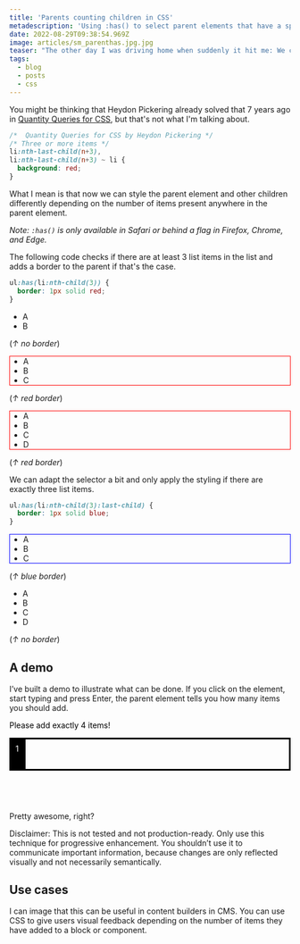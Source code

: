 ```yaml
---
title: 'Parents counting children in CSS'
metadescription: 'Using :has() to select parent elements that have a specific number of children.'
date: 2022-08-29T09:38:54.969Z
image: articles/sm_parenthas.jpg.jpg
teaser: "The other day I was driving home when suddenly it hit me: We can use `:has()` to determine how many children a parent element has."
tags:
  - blog
  - posts
  - css
---
```


You might be thinking that Heydon Pickering already solved that 7 years ago in [Quantity Queries for CSS](https://alistapart.com/article/quantity-queries-for-css/), but that's not what I'm talking about.

```css
/*  Quantity Queries for CSS by Heydon Pickering */
/* Three or more items */
li:nth-last-child(n+3),
li:nth-last-child(n+3) ~ li {
  background: red;
}
```

What I mean is that now we can style the parent element and other children differently depending on the number of items present anywhere in the parent element.

*Note: `:has()` is only available in Safari or behind a flag in Firefox, Chrome, and Edge.*

The following code checks if there are at least 3 list items in the list and adds a border to the parent if that's the case.
```css
ul:has(li:nth-child(3)) {
  border: 1px solid red;
}
````


<style>
.demo:has(li:nth-child(3)) {
  border: 1px solid red;
}
</style>

<ul class="demo">
  <li>A</li>
  <li>B</li>
</ul>

(*↑ no border*)

<ul class="demo">
  <li>A</li>
  <li>B</li>
  <li>C</li>
</ul>

(*↑ red border*)

<ul class="demo">
  <li>A</li>
  <li>B</li>
  <li>C</li>
  <li>D</li>
</ul>

(*↑ red border*)

We can adapt the selector a bit and only apply the styling if there are exactly three list items. 

```css
ul:has(li:nth-child(3):last-child) {
  border: 1px solid blue;
}
````

<style>
.demo2:has(li:nth-child(3):last-child) {
  border: 1px solid blue;
}
</style>

<ul class="demo2">
  <li>A</li>
  <li>B</li>
  <li>C</li>
</ul>

(*↑ blue border*)

<ul class="demo2">
  <li>A</li>
  <li>B</li>
  <li>C</li>
  <li>D</li>
</ul>

(*↑ no border*)

## A demo

I’ve built a demo to illustrate what can be done. If you click on the element, start typing and press Enter, the parent element tells you how many items you should add.

<style>

.list {
  --color: black;
  
  color: var(--color);
}

.list ul {
  border: 3px solid var(--color);
  padding: 0;
  color: #000;
  list-style: none;
  counter-reset: count;
}

.list li {
  counter-increment: count;
  margin: 0;
  padding: 0.3rem 0.5rem 0.2rem 3.5ch;
  height: 2.8rem;
  position: relative;
}

.list li::before {
  content: counter(count);
  display: inline-block;
  background: #000;
  color: #fff;
  padding: 0.5rem;
  margin-right: 1rem;
  width: 3ch;
  position: absolute;
  left: 0;
  top: 0;
  height: 100%;
  box-sizing: border-box;
}

.list:focus-within {
  --color: rgb(11, 103, 162);
}

.list::before {
  content: attr(data-default);
}

.list:focus-within::before {
  content: attr(data-empty-focus);
}

.list:has(li:nth-child(2)) {
  --color: rebeccapurple;
}

.list:has(li:nth-child(3)) {
  --color: rgb(255, 111, 0);
}

.list:has(li:nth-child(4) > :first-child) {
  --color: rgb(203, 157, 0);
}

.list:has(li:nth-child(4)) {
  --color: rgb(76, 113, 32);
}

.list:has(li:nth-child(5)) {
  --color: red;
}


.list:has(li:nth-child(2))::before {
  content: attr(data-great-choice)
}

.list:has(li:nth-child(3) > :first-child)::before,
.list:has(li:nth-child(3))::before{
    content: attr(data-half);
}

.list:has(li:nth-child(4):last-child)::before {
    content: attr(data-done);
}

.list:has(li:nth-child(4) > :first-child)::before {
    content: attr(data-one-more);
}

.list:has(li:nth-child(5))::before {
    content: attr(data-too-much);
}

.list:has(li:nth-child(5))::before {
    content: attr(data-too-much);
}

.list:has(li:nth-child(5) > :first-child)::before {
    content: attr(data-almost-too-much);
}

.list.list:has(li:nth-child(4)) button {
  opacity: 1;
}

.list:has(li:nth-child(4) > :first-child) button{
  opacity: 0;
}

.list.list:has(li:nth-child(5)) button {
  opacity: 0;
}

.list:has(li:nth-child(5) > :first-child) button {
  opacity: 1;
}

.list button {
  opacity: 0;
  transition: opacity .3s;
  background: #0080dd;
  font-family: inherit;
  padding-inline: 1.2rem;
  border: 0;
  color: #fff;
  font-weight: bold;
  font-size: 1.2rem;
  padding-block: 0.8rem 0.5rem;
  letter-spacing: 1px;
}

:focus-visible {
  outline: 2px solid transparent;
}

</style>

<div class="list"
     data-default="Please add exactly 4 items!"
     data-great-choice="Fantastic choice! What's next?"
     data-empty-focus="Add the first item!"
     data-half="Great! We're half way there!"
     data-one-more="Just one more, you can do it!"
     data-done="Perfect! 🎉 Please submit your selection!"
     data-almost-too-much="No! 😱 That's too much! Don't even start typing!"
     data-too-much="I said that's too much! 🤬"
>
  
  <ul contenteditable>
    <li></li>
  </ul>
  
  <button type="button">
    Submit
  </button>
</div>

Pretty awesome, right?

Disclaimer: This is not tested and not production-ready. Only use this technique for progressive enhancement. You shouldn’t use it to communicate important information, because changes are only reflected visually and not necessarily semantically.

## Use cases

I can image that this can be useful in content builders in CMS. You can use CSS to give users visual feedback depending on the number of items they have added to a block or component.